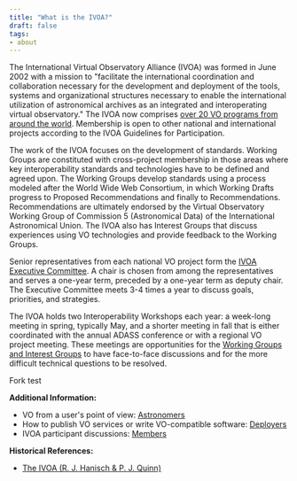 ```yaml
---
title: "What is the IVOA?"
draft: false
tags:
- about
---
```


The International Virtual Observatory Alliance (IVOA) was formed in June 2002 with a mission to "facilitate the international coordination and collaboration necessary for the development and deployment of the tools, systems and organizational structures necessary to enable the international utilization of astronomical archives as an integrated and interoperating virtual observatory."  The IVOA now comprises [over 20 VO programs from around the world](/members). Membership is open to other national and international projects according to the IVOA Guidelines for Participation.

The work of the IVOA focuses on the development of standards. Working Groups are constituted with cross-project membership in those areas where key interoperability standards and technologies have to be defined and agreed upon. The Working Groups develop standards using a process modeled after the World Wide Web Consortium, in which Working Drafts progress to Proposed Recommendations and finally to Recommendations. Recommendations are ultimately endorsed by the Virtual Observatory Working Group of Commission 5 (Astronomical Data) of the International Astronomical Union. The IVOA also has Interest Groups that discuss experiences using VO technologies and provide feedback to the Working Groups.

Senior representatives from each national VO project form the [IVOA Executive Committee](/about/member-contacts). A chair is chosen from among the representatives and serves a one-year term, preceded by a one-year term as deputy chair. The Executive Committee meets 3-4 times a year to discuss goals, priorities, and strategies.

The IVOA holds two Interoperability Workshops each year: a week-long meeting in spring, typically May, and a shorter meeting in fall that is either coordinated with the annual ADASS conference or with a regional VO project meeting. These meetings are opportunities for the [Working Groups and Interest Groups](/members) to have face-to-face discussions and for the more difficult technical questions to be resolved.

Fork test

**Additional Information:**

- VO from a user's point of view: [Astronomers](/astronomers)
- How to publish VO services or write VO-compatible software: [Deployers](/deployers)
- IVOA participant discussions: [Members](/members)

**Historical References:**
- [The IVOA (R. J. Hanisch & P. J. Quinn)](TheIVOA.pdf)
